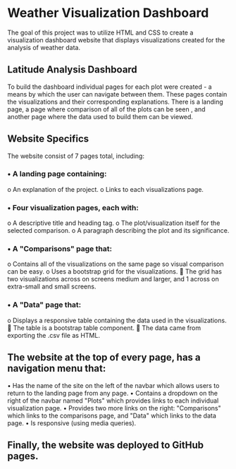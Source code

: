 # Weather Visualization Dashboard 
The goal of this project was to utilize HTML and CSS to create a visualization dashboard website that displays visualizations created for the analysis of weather data. 

## Latitude Analysis Dashboard 
To build the dashboard  individual pages for each plot were created - a means by which   the user can navigate between them. These pages contain the visualizations and their corresponding explanations. There is a landing page, a page where comparison of all of the plots can be seen , and another page where the data used to build them can be viewed.

## Website Specifics
The website consist of 7 pages total, including:
### •	A landing page containing:
o	An explanation of the project.
o	Links to each visualizations page.
### •	Four visualization pages, each with:
o	A descriptive title and heading tag.
o	The plot/visualization itself for the selected comparison.
o	A paragraph describing the plot and its significance.
### •	A "Comparisons" page that:
o	Contains all of the visualizations on the same page so visual comparison  can be easy.
o	Uses a bootstrap grid for the visualizations.
	The grid has  two visualizations across on screens medium and larger, and 1 across on extra-small and small screens.
### •	A "Data" page that:
o	Displays a responsive table containing the data used in the visualizations.
	The table is a bootstrap table component.
	The data came from exporting the .csv file as HTML. 

## The website  at the top of every page, has a navigation menu that:
•	Has the name of the site on the left of the navbar which allows users to return to the landing page from any page.
•	Contains a dropdown on the right of the navbar named "Plots" which provides links to each individual visualization page.
•	Provides two more links on the right: "Comparisons" which links to the comparisons page, and "Data" which links to the data page.
•	Is responsive (using media queries).

## Finally, the website was  deployed to GitHub pages.

